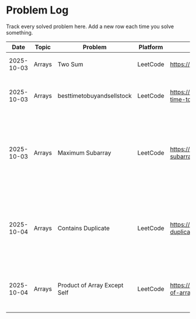 

# Problem Log

Track every solved problem here. Add a new row each time you solve something.

| Date       | Topic   | Problem   | Platform | Link                                         | Approach                  | Time | Notes                     |
|------------|---------|-----------|----------|---------------------------------------------|---------------------------|------|---------------------------|
| 2025-10-03 | Arrays  | Two Sum   | LeetCode | https://leetcode.com/problems/two-sum/      | HashMap (num -> index)    | 12m  | Watch out for duplicates |
| 2025-10-03 | Arrays  | besttimetobuyandsellstock   | LeetCode | https://leetcode.com/problems/best-time-to-buy-and-sell-stock/description/      | track and update the min and max value    | 18m  | update min before calculating the max |
| 2025-10-03 | Arrays  | Maximum Subarray | LeetCode | https://leetcode.com/problems/maximum-subarray/ | Kadane's algorithm (rolling max) | 48m   | reset running sum think in terms of graph and reset whenever hit below zero the total sum |
| 2025-10-04 | Arrays  | Contains Duplicate | LeetCode | https://leetcode.com/problems/contains-duplicate/ | HashSet (short-circuit on seen values) | 42m   | can use bitset / hashset / streams -> sets compare the size with array to validate duplicates |
| 2025-10-04 | Arrays  | Product of Array Except Self | LeetCode | https://leetcode.com/problems/product-of-array-except-self/ | Prefix & suffix products (O(1) extra space) | 54m   | build left prefix, right suffix, multiply into result |
